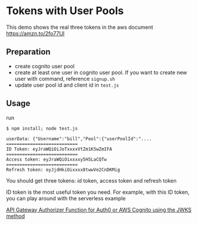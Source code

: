 # Tokens with User Pools

This demo shows the real three tokens in the aws document https://amzn.to/2fo77UI

## Preparation

* create cognito user pool
* create at least one user in cognito user pool. If you want to create new user with command, reference `signup.sh`
* update user pool id and client id in `test.js`

## Usage

run 

    $ npm install; node test.js
    
    userData: {"Username":"bill","Pool":{"userPoolId":"....
    ===========================
    ID Token: eyJraWQiOiJoTxxxxVtZm1K5wZmIFA
    ===========================
    Access token: eyJraWQiOixxxxy5H5LaCQTw
    ===========================
    Refresh token: eyJjdHkiOixxxx8twwVe2CnDKMig

You should get three tokens: id token, access token and refresh token

ID token is the most useful token you need. For example, with this ID token, you can play around with the serverless example

[API Gateway Authorizer Function for Auth0 or AWS Cognito using the JWKS method](https://github.com/serverless/examples/tree/master/aws-node-auth0-cognito-custom-authorizers-api)
